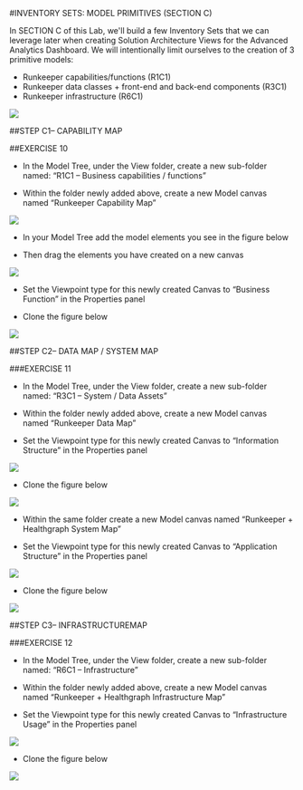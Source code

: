 #INVENTORY SETS: MODEL PRIMITIVES (SECTION C)
 
In SECTION C of this Lab, we'll build a few Inventory Sets that we can leverage later when creating Solution Architecture Views for the Advanced Analytics Dashboard.  We will intentionally limit ourselves to the creation of 3 primitive models: 

- Runkeeper capabilities/functions (R1C1) 
- Runkeeper data classes + front-end and back-end components (R3C1) 
- Runkeeper infrastructure (R6C1) 
 
![](img/26.png)


##STEP C1– CAPABILITY MAP

 
##EXERCISE 10

- In the Model Tree, under the View folder, create a new sub-folder named: “R1C1 –  Business capabilities / functions”

- Within the folder newly added above, create a new Model canvas named “Runkeeper Capability Map”

![](img/27.png)

- In your Model Tree add the model elements you see in the figure below
 
- Then drag the elements you have created on a new canvas

 ![](img/28.png)

- Set the Viewpoint type for this newly created Canvas to “Business Function” in the Properties panel

- Clone the figure below

![](img/29.png)

 
##STEP C2– DATA MAP / SYSTEM MAP

 
###EXERCISE 11

- In the Model Tree, under the View folder, create a new sub-folder named: “R3C1 –  System / Data Assets”

- Within the folder newly added above, create a new Model canvas named “Runkeeper Data Map”

- Set the Viewpoint type for this newly created Canvas to “Information Structure” in the Properties panel

![](img/30.png)

- Clone the figure below

![](img/31.png)

- Within the same folder create a new Model canvas named “Runkeeper + Healthgraph System Map”

- Set the Viewpoint type for this newly created Canvas to “Application Structure” in the Properties panel

![](img/32.png) 

- Clone the figure below

![](img/33.png)


##STEP C3– INFRASTRUCTUREMAP
 
###EXERCISE 12

- In the Model Tree, under the View folder, create a new sub-folder named: “R6C1 –  Infrastructure”

- Within the folder newly added above, create a new Model canvas named “Runkeeper  + Healthgraph Infrastructure Map”

- Set the Viewpoint type for this newly created Canvas to “Infrastructure Usage” in the Properties panel

![](img/34.png)

- Clone the figure below

![](img/35.png)

